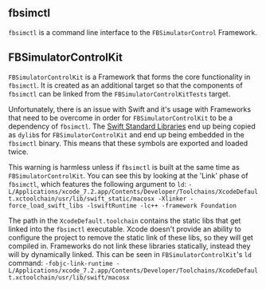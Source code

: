 ## fbsimctl

`fbsimctl` is a command line interface to the `FBSimulatorControl` Framework.

## FBSimulatorControlKit

`FBSimulatorControlKit` is a Framework that forms the core functionality in `fbsimctl`. It is created as an additional target so that the components of `fbsimctl` can be linked from the `FBSimulatorControlKitTests` target.

Unfortunately, there is an issue with Swift and it's usage with Frameworks that need to be overcome in order for `FBSimulatorControlKit` to be a dependency of `fbsimctl`. The [Swift Standard Libraries](https://developer.apple.com/library/ios/qa/qa1881/_index.html) end up being copied as `dylib`s for `FBSimulatorControlKit` and end up being embedded in the `fbsimctl` binary. This means that these symbols are exported and loaded twice.

This warning is harmless unless if `fbsimctl` is built at the same time as `FBSimulatorControlKit`. You can see this by looking at the 'Link' phase of `fbsimctl`, which features the following argument to `ld`:
`-L/Applications/xcode_7.2.app/Contents/Developer/Toolchains/XcodeDefault.xctoolchain/usr/lib/swift_static/macosx -Xlinker -force_load_swift_libs -lswiftRuntime -lc++ -framework Foundation`

The path in the `XcodeDefault.toolchain` contains the static libs that get linked into the `fbsimctl` executable. Xcode doesn't provide an ability to configure the project to remove the static link of these libs, so they will get compiled in. Frameworks do not link these libraries statically, instead they will by dynamically linked. This can be seen in `FBSimulatorControlKit`'s `ld` command:
`-fobjc-link-runtime -L/Applications/xcode_7.2.app/Contents/Developer/Toolchains/XcodeDefault.xctoolchain/usr/lib/swift/macosx`

